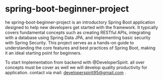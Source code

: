 # spring-boot-beginner-project

he spring-boot-beginner-project is an introductory Spring Boot application designed to help new developers get started with the framework. It typically covers fundamental concepts such as creating RESTful APIs, integrating with a database using Spring Data JPA, and implementing basic security with Spring Security. This project serves as a hands-on guide to understanding the core features and best practices of Spring Boot, making it an ideal starting point for beginners.

To start Implementation from backend with @DeveloperSpirit. all over concepts must be cover as well we will develop quality productivity for application. contact via mail: developerspirit95@gmail.com .

